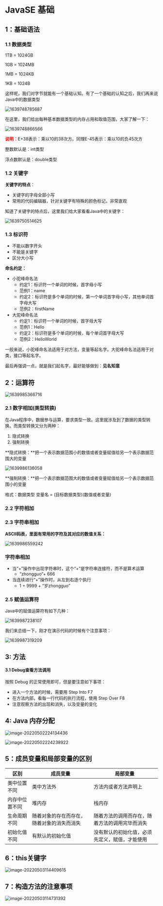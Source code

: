 # JavaSE 基础

## 1：基础语法

### 1.1 数据类型

1TB = 1024GB

1GB = 1024MB

1MB = 1024KB

1KB = 1024B

这样呢，我们对字节就能有一个基础认知。有了一个基础的认知之后，我们再来说Java中的数据类型

![1639748785687](JavaSE%20%E5%9F%BA%E7%A1%80.assets/1639748785687.png)

在这里，我们给出每种基本数据类型的内存占用和取值范围，大家了解一下：

![1639748866566](JavaSE%20%E5%9F%BA%E7%A1%80.assets/1639748866566.png)

<font color='red'>**说明：**</font>E+38表示：乘以10的38次方。同理E-45表示：乘以10的负45次方

整数默认是：int类型

浮点数默认是：double类型

### 1.2 关键字

**关键字的特点**：

- 关键字的字母全部小写
- 常用的代码编辑器，针对关键字有特殊的颜色标记，非常直观

知道了关键字的特点后，这里我们给大家看看Java中的关键字：

![1639750514625](JavaSE%20%E5%9F%BA%E7%A1%80.assets/1639750514625.png)

### 1.3 标识符

- 不能以数字开头
- 不能是关键字
- 区分大小写

**命名约定：**

- 小驼峰命名法
  - 约定1：标识符一个单词的时候，首字母小写
  - 范例1：name
  - 约定2：标识符是多个单词的时候，第一个单词首字母小写，其他单词首字母大写
  - 范例2：firstName
- 大驼峰命名法
  - 约定1：标识符一个单词的时候，首字母大写
  - 范例1：Hello
  - 约定2：标识符是多个单词的时候，每个单词首字母大写
  - 范例2：HelloWorld

一般来说，小驼峰命名法适用于对方法，变量等起名字。大驼峰命名法适用于对类，接口等起名字。

最后再强调一点，就是我们起名字，最好能够做到：**见名知意**

## 2：运算符

![1639985366716](JavaSE%20%E5%9F%BA%E7%A1%80.assets/1639985366716-1651496973414.png)

### 2.1 数字相加(类型转换)

在Java程序中，数据参与运算，要求类型一致。这里就涉及到了数据的类型转换。而类型转换又分为两种：

1. 隐式转换
2. 强制转换

**隐式转换：**把一个表示数据范围小的数值或者变量赋值给另一个表示数据范围大的变量

![1639986136058](JavaSE%20%E5%9F%BA%E7%A1%80.assets/1639986136058.png)

**强制转换：**把一个表示数据范围大的数值或者变量赋值给另一个表示数据范围小的变量

格式：数据类型 变量名 = (目标数据类型)(数值或者变量)

### 2.2 字符相加

### 2.3 字符串相加

**ASCII码表，里面有常用的字符及其对应的数值关系：**

![1639986559242](JavaSE%20%E5%9F%BA%E7%A1%80.assets/1639986559242.png)

### 字符串相加

- 当“+”操作中出现字符串时，这个“+”是字符串连接符，而不是算术运算
  - “zhongguo”+ 666
- 当连续进行“+”操作时，从左到右逐个执行
  - 1 + 9999 + “岁zhongguo”

### 2.5 赋值运算符

Java中的赋值运算符有如下几种：

![1639987238107](JavaSE%20%E5%9F%BA%E7%A1%80.assets/1639987238107.png)

我们来总结一下，刚才在演示代码的时候有个注意事项：

![1639987319209](JavaSE%20%E5%9F%BA%E7%A1%80.assets/1639987319209.png)

## 3: 方法

#### 3.1 Debug查看方法调用

按照 Debug 的正常使用即可，但是要注意如下事项：

- 进入一个方法的时候，需要用 Step Into F7
- 在方法内部，看每一行代码的执行流程，使用 Step Over F8
- 注意观察方法的出现和消失，以及变量的变化 

## 4: Java 内存分配

![image-20220502224134436](JavaSE%20%E5%9F%BA%E7%A1%80.assets/image-20220502224134436.png)

![image-20220502224238922](JavaSE%20%E5%9F%BA%E7%A1%80.assets/image-20220502224238922.png)

## 5：成员变量和局部变量的区别

| 区别           | 成员变量                                   | 局部变量                                       |
| -------------- | ------------------------------------------ | ---------------------------------------------- |
| 类中位置不同   | 类中方法外                                 | 方法内或者方法声明上                           |
| 内存中位置不同 | 堆内存                                     | 栈内存                                         |
| 生命周期不同   | 随着对象的存在而存在，随着对象的消失而消失 | 随着方法的调用而存在，随着方法的调用完毕而消失 |
| 初始化值不同   | 有默认的初始化值                           | 没有默认的初始化值，必须先定义，赋值，才能使用 |

## 6：this关键字

![image-20220503114409615](JavaSE%20%E5%9F%BA%E7%A1%80.assets/image-20220503114409615.png)

## 7：构造方法的注意事项

![image-20220503114731392](JavaSE%20%E5%9F%BA%E7%A1%80.assets/image-20220503114731392.png)